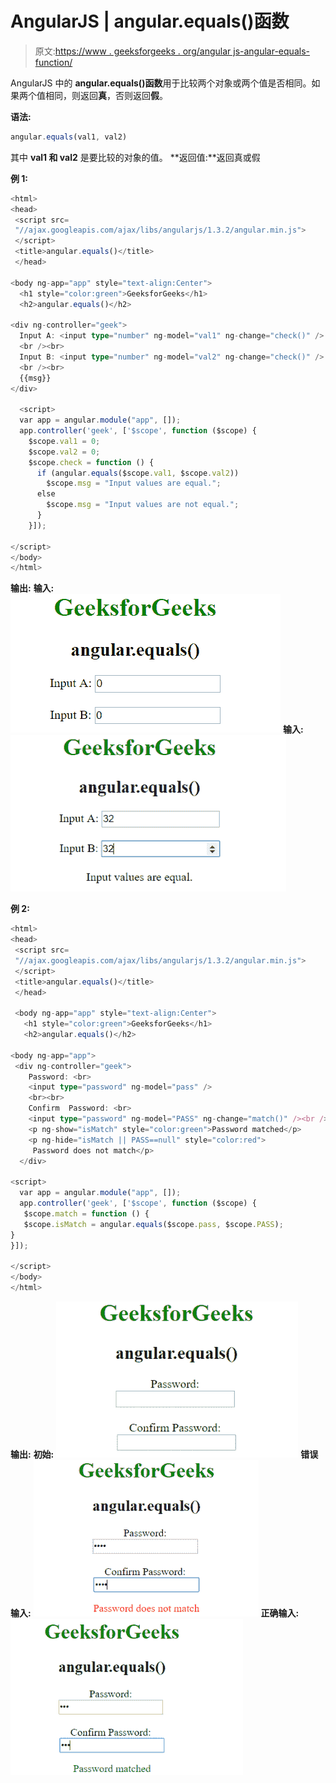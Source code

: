 # AngularJS | angular.equals()函数

> 原文:[https://www . geeksforgeeks . org/angular js-angular-equals-function/](https://www.geeksforgeeks.org/angularjs-angular-equals-function/)

AngularJS 中的 **angular.equals()函数**用于比较两个对象或两个值是否相同。如果两个值相同，则返回**真**，否则返回**假**。

**语法:**

```ts
angular.equals(val1, val2)
```

其中 **val1 和 val2** 是要比较的对象的值。
**返回值:**返回真或假

**例 1:**

```ts
<html>
<head>
 <script src=
 "//ajax.googleapis.com/ajax/libs/angularjs/1.3.2/angular.min.js">
 </script>
 <title>angular.equals()</title>
 </head>

<body ng-app="app" style="text-align:Center">
  <h1 style="color:green">GeeksforGeeks</h1>
  <h2>angular.equals()</h2>

<div ng-controller="geek">
  Input A: <input type="number" ng-model="val1" ng-change="check()" />
  <br /><br>
  Input B: <input type="number" ng-model="val2" ng-change="check()" />
  <br /><br>
  {{msg}}
</div>

  <script>
  var app = angular.module("app", []);
  app.controller('geek', ['$scope', function ($scope) {
    $scope.val1 = 0;
    $scope.val2 = 0;
    $scope.check = function () {
      if (angular.equals($scope.val1, $scope.val2))
        $scope.msg = "Input values are equal.";
      else
        $scope.msg = "Input values are not equal.";
      }
    }]);

</script>
</body>
</html>
```

**输出:**
**输入:**
![equals](img/24f7726198dbb6a40c777a14a33d43d6.png)
**输入:**
![equals](img/a98789a21dd991047731145a35ad3d3a.png)

**例 2:**

```ts
<html>
<head>
 <script src=
 "//ajax.googleapis.com/ajax/libs/angularjs/1.3.2/angular.min.js">
 </script>
 <title>angular.equals()</title>
 </head>

 <body ng-app="app" style="text-align:Center">
   <h1 style="color:green">GeeksforGeeks</h1>
   <h2>angular.equals()</h2>

<body ng-app="app">
 <div ng-controller="geek">
    Password: <br>
    <input type="password" ng-model="pass" />
    <br><br>
    Confirm  Password: <br>
    <input type="password" ng-model="PASS" ng-change="match()" /><br />
    <p ng-show="isMatch" style="color:green">Password matched</p>
    <p ng-hide="isMatch || PASS==null" style="color:red">
     Password does not match</p>
  </div>

<script>
  var app = angular.module("app", []);
  app.controller('geek', ['$scope', function ($scope) {
   $scope.match = function () {
   $scope.isMatch = angular.equals($scope.pass, $scope.PASS);
}
}]);

</script>
</body>
</html>
```

**输出:**
**初始:**
![equals](img/01f060b182a3f77c339df15ca98650bc.png)
**错误输入:**
![equals](img/c3b94c115a881b29d5bcbe5ca7382bbc.png)
**正确输入:**
![equals](img/4c8723f26d876b7cc98ad1c50ad12253.png)